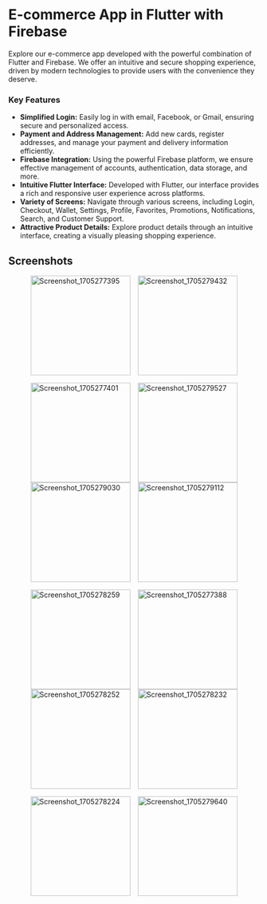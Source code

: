 # E-commerce App in Flutter with Firebase

Explore our e-commerce app developed with the powerful combination of Flutter and Firebase. We offer an intuitive and secure shopping experience, driven by modern technologies to provide users with the convenience they deserve.

### Key Features

- **Simplified Login:** Easily log in with email, Facebook, or Gmail, ensuring secure and personalized access.
- **Payment and Address Management:** Add new cards, register addresses, and manage your payment and delivery information efficiently.
- **Firebase Integration:** Using the powerful Firebase platform, we ensure effective management of accounts, authentication, data storage, and more.
- **Intuitive Flutter Interface:** Developed with Flutter, our interface provides a rich and responsive user experience across platforms.
- **Variety of Screens:** Navigate through various screens, including Login, Checkout, Wallet, Settings, Profile, Favorites, Promotions, Notifications, Search, and Customer Support.
- **Attractive Product Details:** Explore product details through an intuitive interface, creating a visually pleasing shopping experience.

## Screenshots

<div style="display: flex; justify-content: center; gap: 15px; flex-wrap: wrap;">
  <img src="https://github.com/viniciusmecosta/flutter_ecomerce/assets/118303495/f0f35188-4f30-4d52-840f-1fa8bd136323" width="200" alt="Screenshot_1705277395">
  <img src="https://github.com/viniciusmecosta/flutter_ecomerce/assets/118303495/93b154d5-1f91-4495-bdf9-f55fb9854469" width="200" alt="Screenshot_1705279432">
  <img src="https://github.com/viniciusmecosta/flutter_ecomerce/assets/118303495/f9ac478e-a9e0-4dbc-942c-67137a26dbf9" width="200" alt="Screenshot_1705277401">
  <img src="https://github.com/viniciusmecosta/flutter_ecomerce/assets/118303495/55a54d8a-fb68-42c2-9ed4-efbc69c79561" width="200" alt="Screenshot_1705279527">
</div>

<div style="display: flex; justify-content: center; gap: 15px; flex-wrap: wrap;">
  <img src="https://github.com/viniciusmecosta/flutter_ecomerce/assets/118303495/0648ce8d-a6a1-4d7a-8ac8-237c0f60d80c" width="200" alt="Screenshot_1705279030">
  <img src="https://github.com/viniciusmecosta/flutter_ecomerce/assets/118303495/504a9e91-d9e9-4980-9eb6-2f316e406a0f" width="200" alt="Screenshot_1705279112">
  <img src="https://github.com/viniciusmecosta/flutter_ecomerce/assets/118303495/fd8bfec4-3269-47db-9239-d35223427e70" width="200" alt="Screenshot_1705278259">
  <img src="https://github.com/viniciusmecosta/flutter_ecomerce/assets/118303495/745b263c-626a-4930-b45f-b80013fb9440" width="200" alt="Screenshot_1705277388">
</div>

<div style="display: flex; justify-content: center; gap: 15px; flex-wrap: wrap;">
  <img src="https://github.com/viniciusmecosta/flutter_ecomerce/assets/118303495/156bf111-082e-4c07-ac71-28eb1da1f100" width="200" alt="Screenshot_1705278252">
  <img src="https://github.com/viniciusmecosta/flutter_ecomerce/assets/118303495/d0dfdd81-2ce0-40b7-a10e-d98e5247e5ef" width="200" alt="Screenshot_1705278232">
  <img src="https://github.com/viniciusmecosta/flutter_ecomerce/assets/118303495/18b06d4f-b228-4e01-988c-78dcc706ddb1" width="200" alt="Screenshot_1705278224">
  <img src="https://github.com/viniciusmecosta/flutter_ecomerce/assets/118303495/bf9d04ca-d71e-4bd8-81bf-6a2da6c7f831" width="200" alt="Screenshot_1705279640">
</div>